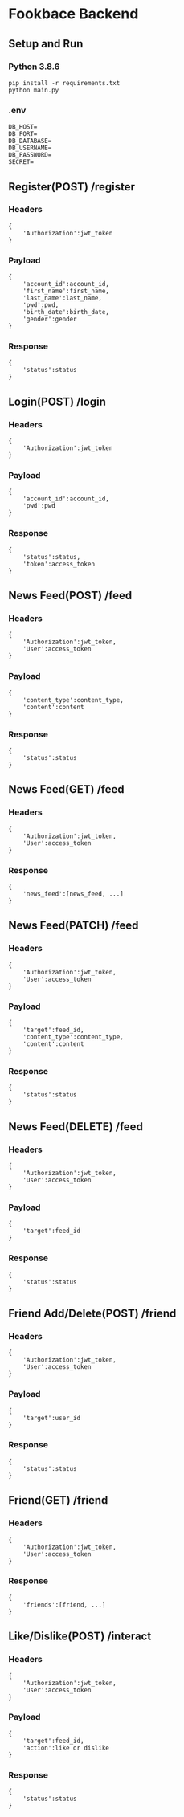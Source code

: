 # Fookbace Backend

## Setup and Run
### Python 3.8.6
```
pip install -r requirements.txt 
python main.py
```
### .env
```
DB_HOST=
DB_PORT=
DB_DATABASE=
DB_USERNAME=
DB_PASSWORD=
SECRET=
```
## Register(POST) /register
### Headers
```
{
    'Authorization':jwt_token
}
```
### Payload
```
{
    'account_id':account_id,
    'first_name':first_name,
    'last_name':last_name,
    'pwd':pwd,
    'birth_date':birth_date,
    'gender':gender
}
```
### Response
```
{
    'status':status
}
```
## Login(POST) /login
### Headers
```
{
    'Authorization':jwt_token
}
```
### Payload
```
{
    'account_id':account_id,
    'pwd':pwd
}
```
### Response
```
{
    'status':status,
    'token':access_token
}
```
## News Feed(POST) /feed
### Headers
```
{
    'Authorization':jwt_token,
    'User':access_token
}
```
### Payload
```
{
    'content_type':content_type,
    'content':content
}
```
### Response
```
{
    'status':status
}
```
## News Feed(GET) /feed
### Headers
```
{
    'Authorization':jwt_token,
    'User':access_token
}
```
### Response
```
{
    'news_feed':[news_feed, ...]
}
```
## News Feed(PATCH) /feed
### Headers
```
{
    'Authorization':jwt_token,
    'User':access_token
}
```
### Payload
```
{
    'target':feed_id,
    'content_type':content_type,
    'content':content
}
```
### Response
```
{
    'status':status
}
```
## News Feed(DELETE) /feed
### Headers
```
{
    'Authorization':jwt_token,
    'User':access_token
}
```
### Payload
```
{
    'target':feed_id
}
```
### Response
```
{
    'status':status
}
```
## Friend Add/Delete(POST) /friend
### Headers
```
{
    'Authorization':jwt_token,
    'User':access_token
}
```
### Payload
```
{
    'target':user_id
}
```
### Response
```
{
    'status':status
}
```
## Friend(GET) /friend
### Headers
```
{
    'Authorization':jwt_token,
    'User':access_token
}
```
### Response
```
{
    'friends':[friend, ...]
}
```
## Like/Dislike(POST) /interact
### Headers
```
{
    'Authorization':jwt_token,
    'User':access_token
}
```
### Payload
```
{
    'target':feed_id,
    'action':like or dislike
}
```
### Response
```
{
    'status':status
}
```